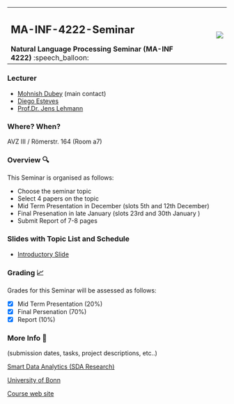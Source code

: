 
<table border="0" cellspacing="0" cellpadding="0">
    <tr>
        <td width="80%">
            <h2>MA-INF-4222-Seminar</h2>
            <b>Natural Language Processing Seminar (MA-INF 4222)</b> :speech_balloon:
        </td>
        <td align="right">
            <img src="http://sda.cs.uni-bonn.de/wp-content/uploads/2017/10/Smart-Data-Analytics.png" >
        </td>
    </tr>
    </table>

### Lecturer 
- [Mohnish Dubey](http://sda.cs.uni-bonn.de/people/mohnish-dubey/) (main contact) 
- [Diego Esteves](http://sda.cs.uni-bonn.de/people/diego-esteves/)
- [Prof.Dr. Jens Lehmann](http://sda.cs.uni-bonn.de/people/prof-dr-jens-lehmann/)

### Where? When?
AVZ III / Römerstr. 164	(Room a7)

### Overview :mag:
This Seminar is organised as follows:
- Choose the seminar topic
- Select 4 papers on the topic
- Mid Term Presentation in December (slots 5th and 12th December)
- Final Presenation in late January (slots 23rd and 30th January )
- Submit Report of 7-8 pages

### Slides with Topic List and Schedule
- [Introductory Slide](https://docs.google.com/presentation/d/1W9QAO-_2_430_gWh0n0o0NOcbh6JuQOnx5o_r5fCPr0/edit?usp=sharing)

### Grading :chart_with_upwards_trend:
Grades for this Seminar will be assessed as follows:
- [x] Mid Term Presentation (20%) 
- [x] Final Persenation (70%) 
- [x] Report (10%) 
  
### More Info :calendar:
(submission dates, tasks, project descriptions, etc..)

[Smart Data Analytics (SDA Research)](http://sda.cs.uni-bonn.de/)

[University of Bonn](https://www.uni-bonn.de/the-university)

[Course web site](http://sda.cs.uni-bonn.de/teaching/nlp/)
